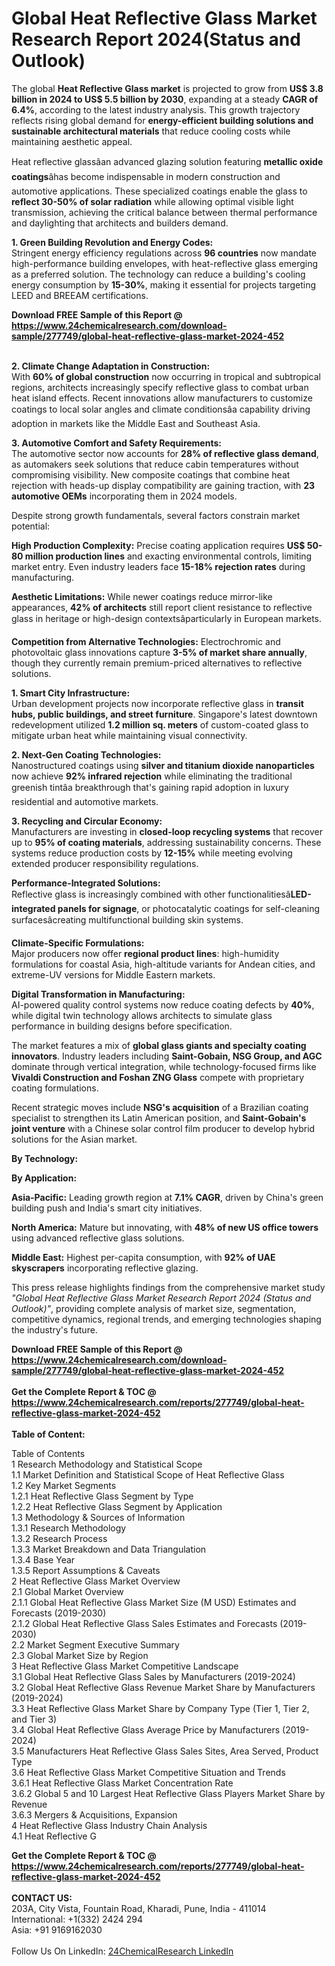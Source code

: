 <h1>Global Heat Reflective Glass Market Research Report 2024(Status and Outlook)</h1><p>The global <strong>Heat Reflective Glass market</strong> is projected to grow from <strong>US$ 3.8 billion in 2024 to US$ 5.5 billion by 2030</strong>, expanding at a steady <strong>CAGR of 6.4%</strong>, according to the latest industry analysis. This growth trajectory reflects rising global demand for <strong>energy-efficient building solutions and sustainable architectural materials</strong> that reduce cooling costs while maintaining aesthetic appeal.</p><p>Heat reflective glassâan advanced glazing solution featuring <strong>metallic oxide coatings</strong>âhas become indispensable in modern construction and automotive applications. These specialized coatings enable the glass to <strong>reflect 30-50% of solar radiation</strong> while allowing optimal visible light transmission, achieving the critical balance between thermal performance and daylighting that architects and builders demand.</p><p><strong>1. Green Building Revolution and Energy Codes:</strong><br>
Stringent energy efficiency regulations across <strong>96 countries</strong> now mandate high-performance building envelopes, with heat-reflective glass emerging as a preferred solution. The technology can reduce a building's cooling energy consumption by <strong>15-30%</strong>, making it essential for projects targeting LEED and BREEAM certifications.</p><div><b>Download FREE Sample of this Report @ 
            <a href="https://www.24chemicalresearch.com/download-sample/277749/global-heat-reflective-glass-market-2024-452">
            https://www.24chemicalresearch.com/download-sample/277749/global-heat-reflective-glass-market-2024-452</a></b></div><br><p><strong>2. Climate Change Adaptation in Construction:</strong><br>
With <strong>60% of global construction</strong> now occurring in tropical and subtropical regions, architects increasingly specify reflective glass to combat urban heat island effects. Recent innovations allow manufacturers to customize coatings to local solar angles and climate conditionsâa capability driving adoption in markets like the Middle East and Southeast Asia.</p><p><strong>3. Automotive Comfort and Safety Requirements:</strong><br>
The automotive sector now accounts for <strong>28% of reflective glass demand</strong>, as automakers seek solutions that reduce cabin temperatures without compromising visibility. New composite coatings that combine heat rejection with heads-up display compatibility are gaining traction, with <strong>23 automotive OEMs</strong> incorporating them in 2024 models.</p><p>Despite strong growth fundamentals, several factors constrain market potential:</p><p><strong>High Production Complexity:</strong> Precise coating application requires <strong>US$ 50-80 million production lines</strong> and exacting environmental controls, limiting market entry. Even industry leaders face <strong>15-18% rejection rates</strong> during manufacturing.</p><p><strong>Aesthetic Limitations:</strong> While newer coatings reduce mirror-like appearances, <strong>42% of architects</strong> still report client resistance to reflective glass in heritage or high-design contextsâparticularly in European markets.</p><p><strong>Competition from Alternative Technologies:</strong> Electrochromic and photovoltaic glass innovations capture <strong>3-5% of market share annually</strong>, though they currently remain premium-priced alternatives to reflective solutions.</p><p><strong>1. Smart City Infrastructure:</strong><br>
Urban development projects now incorporate reflective glass in <strong>transit hubs, public buildings, and street furniture</strong>. Singapore's latest downtown redevelopment utilized <strong>1.2 million sq. meters</strong> of custom-coated glass to mitigate urban heat while maintaining visual connectivity.</p><p><strong>2. Next-Gen Coating Technologies:</strong><br>
Nanostructured coatings using <strong>silver and titanium dioxide nanoparticles</strong> now achieve <strong>92% infrared rejection</strong> while eliminating the traditional greenish tintâa breakthrough that's gaining rapid adoption in luxury residential and automotive markets.</p><p><strong>3. Recycling and Circular Economy:</strong><br>
Manufacturers are investing in <strong>closed-loop recycling systems</strong> that recover up to <strong>95% of coating materials</strong>, addressing sustainability concerns. These systems reduce production costs by <strong>12-15%</strong> while meeting evolving extended producer responsibility regulations.</p><p><strong>Performance-Integrated Solutions:</strong><br>
    Reflective glass is increasingly combined with other functionalitiesâ<strong>LED-integrated panels for signage</strong>, or photocatalytic coatings for self-cleaning surfacesâcreating multifunctional building skin systems.</p><p><strong>Climate-Specific Formulations:</strong><br>
    Major producers now offer <strong>regional product lines</strong>: high-humidity formulations for coastal Asia, high-altitude variants for Andean cities, and extreme-UV versions for Middle Eastern markets.</p><p><strong>Digital Transformation in Manufacturing:</strong><br>
    AI-powered quality control systems now reduce coating defects by <strong>40%</strong>, while digital twin technology allows architects to simulate glass performance in building designs before specification.</p><p>The market features a mix of <strong>global glass giants and specialty coating innovators</strong>. Industry leaders including <strong>Saint-Gobain, NSG Group, and AGC</strong> dominate through vertical integration, while technology-focused firms like <strong>Vivaldi Construction and Foshan ZNG Glass</strong> compete with proprietary coating formulations.</p><p>Recent strategic moves include <strong>NSG's acquisition</strong> of a Brazilian coating specialist to strengthen its Latin American position, and <strong>Saint-Gobain's joint venture</strong> with a Chinese solar control film producer to develop hybrid solutions for the Asian market.</p><p><strong>By Technology:</strong></p><p><strong>By Application:</strong></p><p><strong>Asia-Pacific:</strong> Leading growth region at <strong>7.1% CAGR</strong>, driven by China's green building push and India's smart city initiatives.</p><p><strong>North America:</strong> Mature but innovating, with <strong>48% of new US office towers</strong> using advanced reflective glass solutions.</p><p><strong>Middle East:</strong> Highest per-capita consumption, with <strong>92% of UAE skyscrapers</strong> incorporating reflective glazing.</p><p>This press release highlights findings from the comprehensive market study <em>"Global Heat Reflective Glass Market Research Report 2024 (Status and Outlook)"</em>, providing complete analysis of market size, segmentation, competitive dynamics, regional trends, and emerging technologies shaping the industry's future.</p><div><b>Download FREE Sample of this Report @ 
            <a href="https://www.24chemicalresearch.com/download-sample/277749/global-heat-reflective-glass-market-2024-452">
            https://www.24chemicalresearch.com/download-sample/277749/global-heat-reflective-glass-market-2024-452</a></b></div><br><div><b>Get the Complete Report & TOC @ 
            <a href="https://www.24chemicalresearch.com/reports/277749/global-heat-reflective-glass-market-2024-452">
            https://www.24chemicalresearch.com/reports/277749/global-heat-reflective-glass-market-2024-452</a></b></div><br>
            <b>Table of Content:</b><p>Table of Contents<br />
1 Research Methodology and Statistical Scope<br />
1.1 Market Definition and Statistical Scope of Heat Reflective Glass<br />
1.2 Key Market Segments<br />
1.2.1 Heat Reflective Glass Segment by Type<br />
1.2.2 Heat Reflective Glass Segment by Application<br />
1.3 Methodology & Sources of Information<br />
1.3.1 Research Methodology<br />
1.3.2 Research Process<br />
1.3.3 Market Breakdown and Data Triangulation<br />
1.3.4 Base Year<br />
1.3.5 Report Assumptions & Caveats<br />
2 Heat Reflective Glass Market Overview<br />
2.1 Global Market Overview<br />
2.1.1 Global Heat Reflective Glass Market Size (M USD) Estimates and Forecasts (2019-2030)<br />
2.1.2 Global Heat Reflective Glass Sales Estimates and Forecasts (2019-2030)<br />
2.2 Market Segment Executive Summary<br />
2.3 Global Market Size by Region<br />
3 Heat Reflective Glass Market Competitive Landscape<br />
3.1 Global Heat Reflective Glass Sales by Manufacturers (2019-2024)<br />
3.2 Global Heat Reflective Glass Revenue Market Share by Manufacturers (2019-2024)<br />
3.3 Heat Reflective Glass Market Share by Company Type (Tier 1, Tier 2, and Tier 3)<br />
3.4 Global Heat Reflective Glass Average Price by Manufacturers (2019-2024)<br />
3.5 Manufacturers Heat Reflective Glass Sales Sites, Area Served, Product Type<br />
3.6 Heat Reflective Glass Market Competitive Situation and Trends<br />
3.6.1 Heat Reflective Glass Market Concentration Rate<br />
3.6.2 Global 5 and 10 Largest Heat Reflective Glass Players Market Share by Revenue<br />
3.6.3 Mergers & Acquisitions, Expansion<br />
4 Heat Reflective Glass Industry Chain Analysis<br />
4.1 Heat Reflective G</p><div><b>Get the Complete Report & TOC @ 
            <a href="https://www.24chemicalresearch.com/reports/277749/global-heat-reflective-glass-market-2024-452">
            https://www.24chemicalresearch.com/reports/277749/global-heat-reflective-glass-market-2024-452</a></b></div><br><b>CONTACT US:</b><br>
            203A, City Vista, Fountain Road, Kharadi, Pune, India - 411014<br>
            International: +1(332) 2424 294<br>
            Asia: +91 9169162030 <br><br>
            Follow Us On LinkedIn: <a href="https://www.linkedin.com/company/24chemicalresearch/">24ChemicalResearch LinkedIn</a>